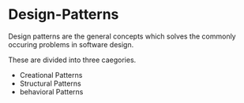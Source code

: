 # Design-Patterns

Design patterns are the general concepts which solves the commonly occuring problems in software design.

These are divided into three caegories.
* Creational Patterns
* Structural Patterns
* behavioral Patterns

